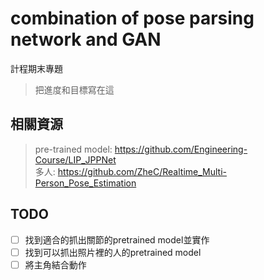# combination of pose parsing network and GAN
計程期末專題
> 把進度和目標寫在這

## 相關資源
> pre-trained model: https://github.com/Engineering-Course/LIP_JPPNet <br> 
> 多人: https://github.com/ZheC/Realtime_Multi-Person_Pose_Estimation

## TODO
- [ ]  找到適合的抓出關節的pretrained model並實作 <br>
- [ ]  找到可以抓出照片裡的人的pretrained model <br>
- [ ]  將主角結合動作
